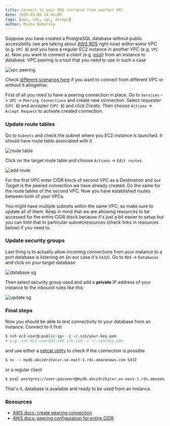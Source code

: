 ```yaml
---
title: Connect to your RDS instance from another VPC
date: 2020-03-05 14:49:05
tags: [aws, rds, vpc, devops]
author: Misha Behersky
---
```


Suppose you have created a PostgreSQL database without public accessibility (we are talking about [AWS RDS](https://aws.amazon.com/rds/) right now) within some VPC (e.g. `VPC B`) and you have a regular EC2 instance in another VPC (e.g. `VPC A`). Now you want to connect a client (e.g. [psql](https://www.postgresql.org/docs/9.6/app-psql.html)) from an instance to database. VPC peering is a tool that you need to use in such a case

![vpc peering](/img/article/b09bcabcc27936b3ab95ae567b7a2276.png)

Check [different scenarios here](https://docs.aws.amazon.com/AmazonRDS/latest/UserGuide/USER_VPC.Scenarios.html) if you want to connect from different VPC or without it altogether.

First of all you need to have a peering connection in place. Go to `Services` -> `VPC` -> `Peering Connections` and create new connection. Select *requester* (`VPC B`) and *accepter* (`VPC B`) and click *Create*. Then choose `Actions` -> `Accept Request` to activate created connection.

### Update route tables
Go to `Subnets` and check the subnet where you EC2 instance is launched. It should have route table associated with it.

![route table](/img/article/60c2372c1bf83e889ce4e0b22f57e32a.png)

Click on the target route table and choose `Actions` -> `Edit routes`.

![add route](/img/article/b7d95dd0bf083181b3d10ab7c463a579.png)

For the first VPC enter CIDR block of second VPC as a *Destination* and our *Target* is the peered connection we have already created. Do the same for the route tables of the second VPC. Now you have established routes between both of your VPCs.

You might have multiple subnets within the same VPC, so make sure to update all of them. Keep in mind that we are allowing resources to be accessed for the entire CIDR block because it's just a bit easier to setup but you can limit that to particular subnet/resources (check links in resources below) if you need to.

### Update security groups
Last thing is to actually allow incoming connections from your instance to a port database is listening on (in our case it's `5432`). Go to `RDS` -> `Databases` and click on your target database

![database sg](/img/article/58ca8979e135341ca7cc1c59678b7530.png)

Then select security group used and add a **private** IP address of your instance to the inbound rules like this

![update sg](/img/article/b899ad8d9f883889b6c3fd0053ea1fff.png)


### Final steps
Now you should be able to test connectivity to your database from an instance. Connect to it first

```bash
$ ssh ec2-user@<public-ip> -i ~/.ssh/your-key.pem
# e.g. ssh ec2-user@54.146.176.116 -i ~/.ssh/key.pem
```

and use either a [netcat utility](https://en.wikipedia.org/wiki/Netcat) to check if the connection is possible

```bash
$ nc -v mydb.abczdrihzcxr.us-east-1.rds.amazonaws.com 5432
```
or a regular client

```bash
$ psql postgres://user:password@mydb.abczdrihzcxr.us-east-1.rds.amazonaws.com:5432/database
```

That's it, database is available and ready to be used from an instance.

### Resources

* [AWS docs: create peering connection](https://docs.aws.amazon.com/vpc/latest/peering/create-vpc-peering-connection.html)
* [AWS docs: peering configuration for entire CIDR](https://docs.aws.amazon.com/vpc/latest/peering/peering-configurations-full-access.html#two-vpcs-full-access)